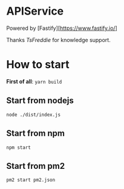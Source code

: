 # APIService

Powered by [Fastify][https://www.fastify.io/]

Thanks _TsFreddie_ for knowledge support.

# How to start

**First of all**: `yarn build`

## Start from nodejs

```
node ./dist/index.js
```

## Start from npm

```
npm start
```

## Start from pm2

```
pm2 start pm2.json
```

